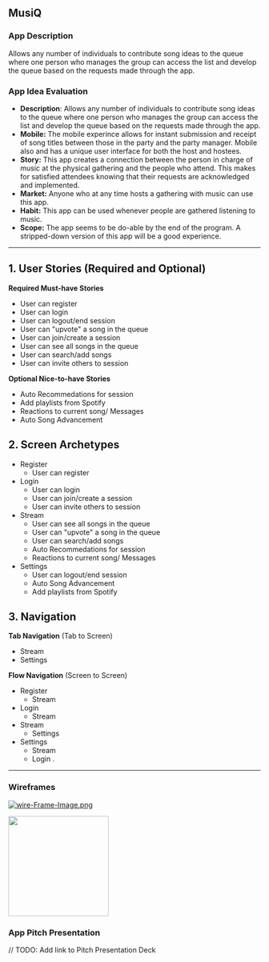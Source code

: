 ## MusiQ

### App Description
Allows any number of individuals to contribute song ideas to the queue where one person who manages the group can access the list and develop the queue based on the requests made through the app.

### App Idea Evaluation

   - **Description**: Allows any number of individuals to contribute song ideas to the queue where one person who manages the group can access the list and develop the queue based on the requests made through the app.
   - **Mobile:** The mobile experince allows for instant submission and receipt of song titles between those in the party and the party manager. Mobile also and has a unique user interface for both the host and hostees.
   - **Story:** This app creates a connection between the person in charge of music at the physical gathering and the people who attend. This makes for satisfied attendees knowing that their requests are acknowledged and implemented.
   - **Market:**  Anyone who at any time hosts a gathering with music can use this app.
   - **Habit:** This app can be used whenever people are gathered listening to music. 
   - **Scope:** The app seems to be do-able by the end of the program. A stripped-down version of this app will be a good experience.

---

## 1. User Stories (Required and Optional)

**Required Must-have Stories**

 * User can register
 * User can login
 * User can logout/end session
 * User can "upvote" a song in the queue
 * User can join/create a session
 * User can see all songs in the queue
 * User can search/add songs
 * User can invite others to session

**Optional Nice-to-have Stories**

 * Auto Recommedations for session
 * Add playlists from Spotify
 * Reactions to current song/ Messages
 * Auto Song Advancement

## 2. Screen Archetypes

 * Register
   * User can register
 * Login
   * User can login
   * User can join/create a session
   * User can invite others to session
* Stream
    * User can see all songs in the queue
    * User can "upvote" a song in the queue
    * User can search/add songs
    * Auto Recommedations for session
    * Reactions to current song/ Messages
* Settings
    * User can logout/end session
    * Auto Song Advancement
    * Add playlists from Spotify

## 3. Navigation

**Tab Navigation** (Tab to Screen)

 * Stream
 * Settings

**Flow Navigation** (Screen to Screen)

 * Register
     * Stream
 * Login
     * Stream
 * Stream
     * Settings
 * Settings
     * Stream
     * Login
.

---

### Wireframes
[![wire-Frame-Image.png](https://i.postimg.cc/zDyM2cKF/wire-Frame-Image.png)](https://postimg.cc/K4yJRQ91)

<img src="http://g.recordit.co/hEADzcQtlP.gif" width=200><br>

### App Pitch Presentation
// TODO: Add link to Pitch Presentation Deck

